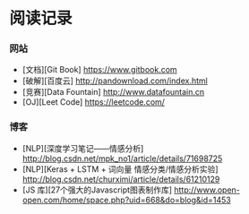 # 阅读记录

### 网站
- [文档][Git Book] https://www.gitbook.com
- [破解][百度云] http://pandownload.com/index.html
- [竞赛][Data Fountain] http://www.datafountain.cn
- [OJ][Leet Code] https://leetcode.com/

### 博客
- [NLP][深度学习笔记——情感分析] http://blog.csdn.net/mpk_no1/article/details/71698725
- [NLP][Keras + LSTM + 词向量 情感分类/情感分析实验] http://blog.csdn.net/churximi/article/details/61210129
- [JS 库][27个强大的Javascript图表制作库] http://www.open-open.com/home/space.php?uid=668&do=blog&id=1453
